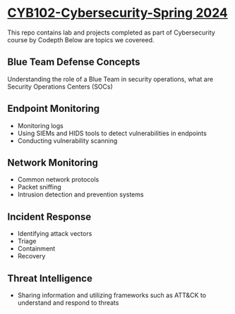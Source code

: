 # <a href="https://www.codepath.org/courses/cybersecurity" target="_blank">CYB102-Cybersecurity-Spring 2024</a>
This repo contains lab and projects completed as part of Cybersecurity course by Codepth
Below are topics we covereed. 

## Blue Team Defense Concepts
Understanding the role of a Blue Team in security operations, what are Security Operations Centers (SOCs)

## Endpoint Monitoring
- Monitoring logs
- Using SIEMs and HIDS tools to detect vulnerabilities in endpoints
- Conducting vulnerability scanning

## Network Monitoring
- Common network protocols
- Packet sniffing
- Intrusion detection and prevention systems

## Incident Response
- Identifying attack vectors
- Triage
- Containment
- Recovery

## Threat Intelligence
- Sharing information and utilizing frameworks such as ATT&CK to understand and respond to threats

